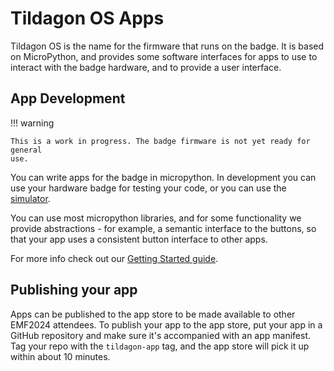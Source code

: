 # Tildagon OS Apps

Tildagon OS is the name for the firmware that runs on the badge. It is based on
MicroPython, and provides some software interfaces for apps to use to interact
with the badge hardware, and to provide a user interface.

## App Development

!!! warning

    This is a work in progress. The badge firmware is not yet ready for general
    use.

You can write apps for the badge in micropython. In development you can use your
hardware badge for testing your code, or you can use the [simulator].

You can use most micropython libraries, and for some functionality we provide
abstractions - for example, a semantic interface to the buttons, so that your
app uses a consistent button interface to other apps.

For more info check out our [Getting Started guide][app-getting-started].

## Publishing your app

Apps can be published to the app store to be made available to other EMF2024
attendees. To publish your app to the app store, put your app in a GitHub
repository and make sure it's accompanied with an app manifest. Tag your repo with
the `tildagon-app` tag, and the app store will pick it up within about 10 minutes.

[simulator]: https://github.com/emfcamp/badge-2024-software/tree/main/sim
[app-getting-started]: ./development.md

